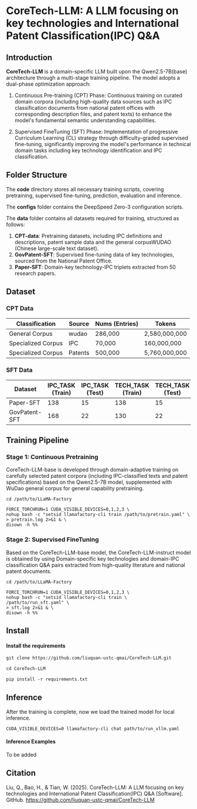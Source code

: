 
# CoreTech-LLM: A LLM focusing on key technologies and International Patent Classification(IPC) Q&A

## Introduction
 <!-- CoreTech-LLM是基于Qwen2-7B架构，通过多阶段训练流程构建的领域专用大模型。
本模型采用两阶段优化方案：
​阶段1:​增量预训练阶段​​：在精选的领域语料（涵盖国家专利局IPC及其对应描述文件、专利文本等高质量数据源）上持续训练，增强模型的基础语义理解能力；
​​阶段2:​课程学习微调阶段​​：采用渐进式课程学习（Curriculum Learning）策略，通过难度分级的监督微调，显著提升模型在技术领域的关键技术识别和IPC分类任务中的表现。 -->
**CoreTech-LLM**​ is a domain-specific LLM built upon the Qwen2.5-7B(base) architecture through a multi-stage training pipeline. The model adopts a dual-phase optimization approach:

1. Continuous Pre-training (CPT) Phase​​: Continuous training on curated domain corpora (including high-quality data sources such as IPC classification documents from national patent offices with corresponding description files, and patent texts) to enhance the model's fundamental semantic understanding capabilities.

2. Supervised FineTuning (SFT) Phase​​: Implementation of progressive Curriculum Learning (CL) strategy through difficulty-graded supervised fine-tuning, significantly improving the model's performance in technical domain tasks including key technology identification and IPC classification.


## Folder Structure
<!-- code文件夹下存放了训练所需要的所有脚本文件，包括预训练脚本、监督微调脚本、预测脚本、评估脚本以及推理脚本 -->
The **code** directory stores all necessary training scripts, covering pretraining, supervised fine-tuning, prediction, evaluation and inference.
<!-- configs文件夹下存放了使用DeepSpeed ZERO 3配置脚本 -->
The **configs** folder contains the DeepSpeed Zero-3 configuration scripts.
<!-- data文件夹下存放了训练所需要的所有数据，其中CPT-data为预训练数据（IPC含义及其描述、专利示例数据以及通用预料WUDAO数据集）；GovPatent-SFT为从国家专利局获取到的关键技术数据；Paper-SFT为从50篇论文中提取的领域-关键技术-IPC三元组。-->
The **data** folder contains all datasets required for training, structured as follows:

1. **​CPT-data**​​: Pretraining datasets, including IPC definitions and descriptions, patent sample data
and the general corpus ​​WUDAO​ (Chinese large-scale text dataset).
2. ​**GovPatent-SFT**​​: Supervised fine-tuning data of ​​key technologies​​, sourced from the National Patent Office.
3. **Paper-SFT​**​: Domain-key technology-IPC triplets extracted from ​​50 research papers​.


## Dataset
### CPT Data
| Classification     | Source           | Nums (Entries) | Tokens        |
|--------------------|------------------|----------------|---------------|
| General Corpus     | wudao            | 286,000        | 2,580,000,000 |
| Specialized Corpus | IPC              | 70,000         | 160,000,000   |
| Specialized Corpus | Patents          | 500,000        | 5,760,000,000 |




### SFT Data
| Dataset       | IPC_TASK (Train) | IPC_TASK (Test) | TECH_TASK (Train) | TECH_TASK (Test) |
|---------------|------------------|-----------------|-------------------|------------------|
| Paper-SFT     | 138              | 15              | 138               | 15               |
| GovPatent-SFT | 168              | 22              | 130               | 22               |

## Training Pipeline

### Stage 1: Continuous Pretraining
<!-- 基于qwen2.5-7b模型，在精选专利语料（含IPC分类文本、专利说明书等）上进行领域适应训练并使用WuDao通用语料进行通用能力预训练得到CoreTech-LLM-base模型。 -->
CoreTech-LLM-base is developed through domain-adaptive training on carefully selected patent corpora (including IPC-classified texts and patent specifications) based on the Qwen2.5-7B model, supplemented with WuDao general corpus for general capability pretraining.


```shell
cd /path/to/LLaMA-Factory

FORCE_TORCHRUN=1 CUDA_VISIBLE_DEVICES=0,1,2,3 \
nohup bash -c "setsid llamafactory-cli train /path/to/pretrain.yaml" \
> pretrain.log 2>&1 & \
disown -h %%
```


### Stage 2: Supervised FineTuning
<!-- 从高质量文献中以及国家专利文件中提取的领域-关键技术、领域-IPC分类问答对 -->
Based on the CoreTech-LLM-base model, the CoreTech-LLM-instruct model is obtained by using Domain-specific key technologies and domain-IPC classification Q&A pairs extracted from high-quality literature and national patent documents.

```shell
cd /path/to/LLaMA-Factory

FORCE_TORCHRUN=1 CUDA_VISIBLE_DEVICES=0,1,2,3 \
nohup bash -c "setsid llamafactory-cli train \
/path/to/run_sft.yaml" \
> sft.log 2>&1 & \
disown -h %%
```



## Install
#### Install the requirements

```markdown
git clone https://github.com/liuquan-ustc-qmai/CoreTech-LLM.git

cd CoreTech-LLM

pip install -r requirements.txt
```



## Inference
After the training is complete, now we load the trained model for local inference.

```shell
CUDA_VISIBLE_DEVICES=0 llamafactory-cli chat path/to/run_vllm.yaml

```

#### Inference Examples
To be added


## Citation
Liu, Q., Bao, H., & Tian, W. (2025). CoreTech-LLM: A LLM focusing on key technologies and International Patent Classification(IPC) Q&A [Software]. GitHub. https://github.com/liuquan-ustc-qmai/CoreTech-LLM


